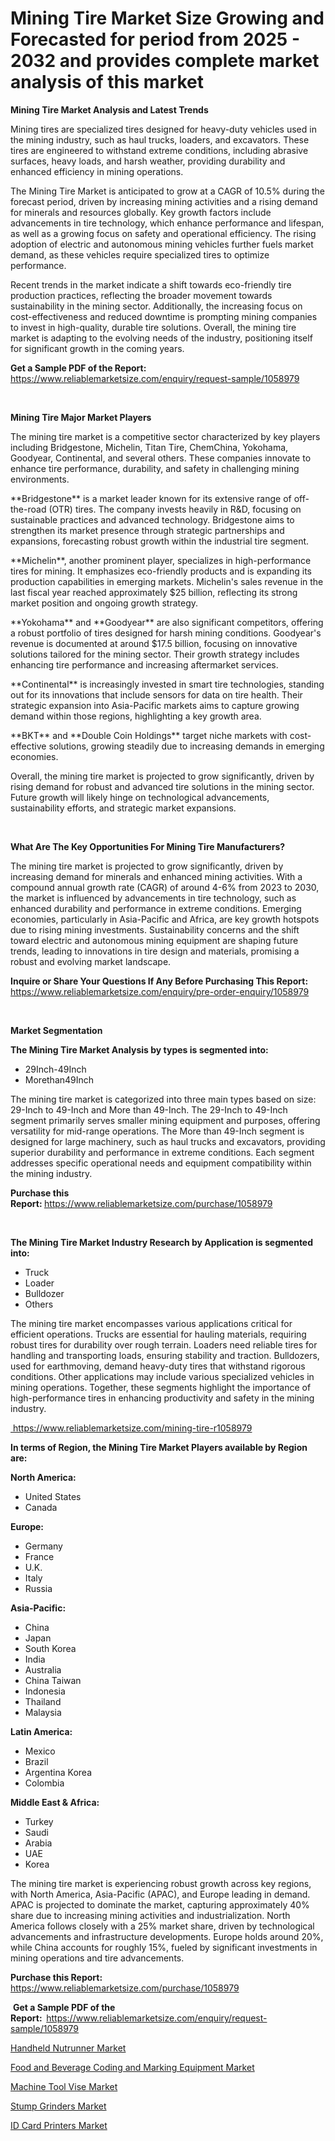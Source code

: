 <p><h1>Mining Tire Market Size Growing and Forecasted for period from 2025 - 2032 and provides complete market analysis of this market</h1></p><p><strong>Mining Tire Market Analysis and Latest Trends</strong></p>
<p><p>Mining tires are specialized tires designed for heavy-duty vehicles used in the mining industry, such as haul trucks, loaders, and excavators. These tires are engineered to withstand extreme conditions, including abrasive surfaces, heavy loads, and harsh weather, providing durability and enhanced efficiency in mining operations.</p><p>The Mining Tire Market is anticipated to grow at a CAGR of 10.5% during the forecast period, driven by increasing mining activities and a rising demand for minerals and resources globally. Key growth factors include advancements in tire technology, which enhance performance and lifespan, as well as a growing focus on safety and operational efficiency. The rising adoption of electric and autonomous mining vehicles further fuels market demand, as these vehicles require specialized tires to optimize performance.</p><p>Recent trends in the market indicate a shift towards eco-friendly tire production practices, reflecting the broader movement towards sustainability in the mining sector. Additionally, the increasing focus on cost-effectiveness and reduced downtime is prompting mining companies to invest in high-quality, durable tire solutions. Overall, the mining tire market is adapting to the evolving needs of the industry, positioning itself for significant growth in the coming years.</p></p>
<p><strong>Get a Sample PDF of the Report:&nbsp;</strong> <a href="https://www.reliablemarketsize.com/enquiry/request-sample/1058979?utm_campaign=2034&utm_medium=2&utm_source=Github&utm_content=ia&utm_term=08042025&utm_id=mining-tire">https://www.reliablemarketsize.com/enquiry/request-sample/1058979</a></p>
<p>&nbsp;</p>
<p><strong>Mining Tire Major Market Players</strong></p>
<p><p>The mining tire market is a competitive sector characterized by key players including Bridgestone, Michelin, Titan Tire, ChemChina, Yokohama, Goodyear, Continental, and several others. These companies innovate to enhance tire performance, durability, and safety in challenging mining environments.</p><p>**Bridgestone** is a market leader known for its extensive range of off-the-road (OTR) tires. The company invests heavily in R&D, focusing on sustainable practices and advanced technology. Bridgestone aims to strengthen its market presence through strategic partnerships and expansions, forecasting robust growth within the industrial tire segment.</p><p>**Michelin**, another prominent player, specializes in high-performance tires for mining. It emphasizes eco-friendly products and is expanding its production capabilities in emerging markets. Michelin's sales revenue in the last fiscal year reached approximately $25 billion, reflecting its strong market position and ongoing growth strategy.</p><p>**Yokohama** and **Goodyear** are also significant competitors, offering a robust portfolio of tires designed for harsh mining conditions. Goodyear's revenue is documented at around $17.5 billion, focusing on innovative solutions tailored for the mining sector. Their growth strategy includes enhancing tire performance and increasing aftermarket services.</p><p>**Continental** is increasingly invested in smart tire technologies, standing out for its innovations that include sensors for data on tire health. Their strategic expansion into Asia-Pacific markets aims to capture growing demand within those regions, highlighting a key growth area.</p><p>**BKT** and **Double Coin Holdings** target niche markets with cost-effective solutions, growing steadily due to increasing demands in emerging economies.</p><p>Overall, the mining tire market is projected to grow significantly, driven by rising demand for robust and advanced tire solutions in the mining sector. Future growth will likely hinge on technological advancements, sustainability efforts, and strategic market expansions.</p></p>
<p>&nbsp;</p>
<p><strong>What Are The Key Opportunities For Mining Tire Manufacturers?</strong></p>
<p><p>The mining tire market is projected to grow significantly, driven by increasing demand for minerals and enhanced mining activities. With a compound annual growth rate (CAGR) of around 4-6% from 2023 to 2030, the market is influenced by advancements in tire technology, such as enhanced durability and performance in extreme conditions. Emerging economies, particularly in Asia-Pacific and Africa, are key growth hotspots due to rising mining investments. Sustainability concerns and the shift toward electric and autonomous mining equipment are shaping future trends, leading to innovations in tire design and materials, promising a robust and evolving market landscape.</p></p>
<p><strong>Inquire or Share Your Questions If Any Before Purchasing This Report:</strong> <a href="https://www.reliablemarketsize.com/enquiry/pre-order-enquiry/1058979?utm_campaign=2034&utm_medium=2&utm_source=Github&utm_content=ia&utm_term=08042025&utm_id=mining-tire">https://www.reliablemarketsize.com/enquiry/pre-order-enquiry/1058979</a></p>
<p>&nbsp;</p>
<p><strong>Market Segmentation</strong></p>
<p><strong>The Mining Tire Market Analysis by types is segmented into:</strong></p>
<p><ul><li>29Inch-49Inch</li><li>Morethan49Inch</li></ul></p>
<p><p>The mining tire market is categorized into three main types based on size: 29-Inch to 49-Inch and More than 49-Inch. The 29-Inch to 49-Inch segment primarily serves smaller mining equipment and purposes, offering versatility for mid-range operations. The More than 49-Inch segment is designed for large machinery, such as haul trucks and excavators, providing superior durability and performance in extreme conditions. Each segment addresses specific operational needs and equipment compatibility within the mining industry.</p></p>
<p><strong>Purchase this Report:&nbsp;</strong><a href="https://www.reliablemarketsize.com/purchase/1058979?utm_campaign=2034&utm_medium=2&utm_source=Github&utm_content=ia&utm_term=08042025&utm_id=mining-tire">https://www.reliablemarketsize.com/purchase/1058979</a></p>
<p>&nbsp;</p>
<p><strong>The Mining Tire Market Industry Research by Application is segmented into:</strong></p>
<p><ul><li>Truck</li><li>Loader</li><li>Bulldozer</li><li>Others</li></ul></p>
<p><p>The mining tire market encompasses various applications critical for efficient operations. Trucks are essential for hauling materials, requiring robust tires for durability over rough terrain. Loaders need reliable tires for handling and transporting loads, ensuring stability and traction. Bulldozers, used for earthmoving, demand heavy-duty tires that withstand rigorous conditions. Other applications may include various specialized vehicles in mining operations. Together, these segments highlight the importance of high-performance tires in enhancing productivity and safety in the mining industry.</p></p>
<p><a href="https://www.reliablemarketsize.com/mining-tire-r1058979?utm_campaign=2034&utm_medium=2&utm_source=Github&utm_content=ia&utm_term=08042025&utm_id=mining-tire">&nbsp;https://www.reliablemarketsize.com/mining-tire-r1058979</a></p>
<p><strong>In terms of Region, the Mining Tire Market Players available by Region are:</strong></p>
<p>
    <p> <strong> North America: </strong>
        <ul>
            <li>United States</li>
            <li>Canada</li>
        </ul>
        </p> 
    <p> <strong> Europe: </strong>
        <ul>
            <li>Germany</li>
            <li>France</li>
            <li>U.K.</li>
            <li>Italy</li>
            <li>Russia</li>
        </ul>
        </p> 
    <p> <strong> Asia-Pacific: </strong>
        <ul>
            <li>China</li>
            <li>Japan</li>
            <li>South Korea</li>
            <li>India</li>
            <li>Australia</li>
            <li>China Taiwan</li>
            <li>Indonesia</li>
            <li>Thailand</li>
            <li>Malaysia</li>
        </ul>
        </p> 
    <p> <strong> Latin America: </strong>
        <ul>
            <li>Mexico</li>
            <li>Brazil</li>
            <li>Argentina Korea</li>
            <li>Colombia</li>
        </ul>
        </p> 
    <p> <strong> Middle East & Africa: </strong>
        <ul>
            <li>Turkey</li>
            <li>Saudi</li>
            <li>Arabia</li>
            <li>UAE</li>
            <li>Korea</li>
        </ul>
    </p>
    </p>
<p><p>The mining tire market is experiencing robust growth across key regions, with North America, Asia-Pacific (APAC), and Europe leading in demand. APAC is projected to dominate the market, capturing approximately 40% share due to increasing mining activities and industrialization. North America follows closely with a 25% market share, driven by technological advancements and infrastructure developments. Europe holds around 20%, while China accounts for roughly 15%, fueled by significant investments in mining operations and tire advancements.</p></p>
<p><strong>Purchase this Report: </strong><a href="https://www.reliablemarketsize.com/purchase/1058979?utm_campaign=2034&utm_medium=2&utm_source=Github&utm_content=ia&utm_term=08042025&utm_id=mining-tire">https://www.reliablemarketsize.com/purchase/1058979</a></p>
<p>&nbsp;<strong>Get a Sample PDF of the Report:&nbsp;&nbsp;</strong><a href="https://www.reliablemarketsize.com/enquiry/request-sample/1058979?utm_campaign=2034&utm_medium=2&utm_source=Github&utm_content=ia&utm_term=08042025&utm_id=mining-tire">https://www.reliablemarketsize.com/enquiry/request-sample/1058979</a></p>
<p><strong></strong></p>
<p><p><a href="https://github.com/kaganalcinwv/Market-Research-Report-List-1/blob/main/handheld-nutrunner-market.md?utm_campaign=2034&utm_medium=2&utm_source=Github&utm_content=ia&utm_term=08042025&utm_id=mining-tire">Handheld Nutrunner Market</a></p><p><a href="https://github.com/janustabarf2/Market-Research-Report-List-1/blob/main/food-and-beverage-coding-and-marking-equipment-market.md?utm_campaign=2034&utm_medium=2&utm_source=Github&utm_content=ia&utm_term=08042025&utm_id=mining-tire">Food and Beverage Coding and Marking Equipment Market</a></p><p><a href="https://github.com/kielbledeni0/Market-Research-Report-List-1/blob/main/machine-tool-vise-market.md?utm_campaign=2034&utm_medium=2&utm_source=Github&utm_content=ia&utm_term=08042025&utm_id=mining-tire">Machine Tool Vise Market</a></p><p><a href="https://github.com/calizlewin2f/Market-Research-Report-List-1/blob/main/stump-grinders-market.md?utm_campaign=2034&utm_medium=2&utm_source=Github&utm_content=ia&utm_term=08042025&utm_id=mining-tire">Stump Grinders Market</a></p><p><a href="https://github.com/grevecodeeol/Market-Research-Report-List-1/blob/main/id-card-printers-market.md?utm_campaign=2034&utm_medium=2&utm_source=Github&utm_content=ia&utm_term=08042025&utm_id=mining-tire">ID Card Printers Market</a></p></p>